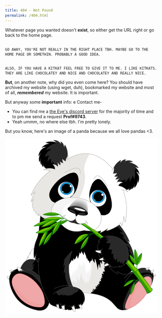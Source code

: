 ```yaml
---
title: 404 - Not Found
permalink: /404.html
---
```


Whatever page you wanted doesn't **exist**, so either get the URL right or go back to the home page. 

```

GO AWAY, YOU'RE NOT REALLY IN THE RIGHT PLACE TBH. MAYBE GO TO THE HOME PAGE OR SOMETHIN. PROBABLY A GOOD IDEA.


```

```
ALSO, IF YOU HAVE A KITKAT FEEL FREE TO GIVE IT TO ME. I LIKE KITKATS. THEY ARE LIKE CHOCOLATEY AND NICE AND CHOCOLATEY AND REALLY NICE.

```


**But**, on another note, why did you even come here? You should have archived my website (using wget, duh), bookmarked my website and most of all, **_remembered_** my website. It is important.

But anyway some **important** info:
e
Contact me-
 - You can find me a [the Eye's discord server](https://discord.com/invite/the-eye) for the majority of time and to pm me send a request **Prof#9743**. 
 - Yeah ummm, no where else tbh. I'm pretty lonely.


But you know, here's an image of a panda because we all love pandas <3. 

![Panda Panda Panda!](panda.png)


